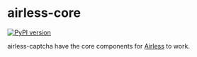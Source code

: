 # airless-core

[![PyPI version](https://badge.fury.io/py/airless-core.svg)](https://badge.fury.io/py/airless-core)

airless-captcha have the core components for [Airless](https://github.com/astercapital/airless) to work.
